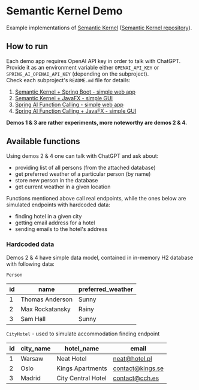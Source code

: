 # Semantic Kernel Demo
Example implementations of [Semantic Kernel](https://learn.microsoft.com/en-us/semantic-kernel/overview) ([Semantic Kernel repository](https://github.com/microsoft/semantic-kernel/tree/main)).

## How to run
Each demo app requires OpenAI API key in order to talk with ChatGPT.  
Provide it as an environment variable either `OPENAI_API_KEY` or `SPRING_AI_OPENAI_API_KEY` (depending on the subproject).  
Check each subproject's `README.md` file for details:  
1. [Semantic Kernel + Spring Boot - simple web app](semantic-kernel-openai-springboot-simple-web/README.md)
2. [Semantic Kernel + JavaFX - simple GUI](semantic-kernel-openai-javafx/README.md)
3. [Spring AI Function Calling - simple web app](spring-function-calling-openai/README.md)
4. [Spring AI Function Calling + JavaFX - simple GUI](spring-function-calling-openai-javafx/README.md)

**Demos 1 & 3 are rather experiments, more noteworthy are demos 2 & 4.**
## Available functions

Using demos 2 & 4 one can talk with ChatGPT and ask about:  
- providing list of all persons (from the attached database)
- get preferred weather of a particular person (by name)
- store new person in the database
- get current weather in a given location

Functions mentioned above call real endpoints, while the ones below are simulated endpoints with hardcoded data:
- finding hotel in a given city 
- getting email address for a hotel
- sending emails to the hotel's address

### Hardcoded data
Demos 2 & 4 have simple data model, contained in in-memory H2 database with following data:  

`Person`

| id | name            | preferred_weather |
|----|-----------------|-------------------|
| 1  | Thomas Anderson | Sunny             |
| 2  | Max Rockatansky | Rainy             |
| 3  | Sam Hall        | Sunny             |

`CityHotel` - used to simulate accommodation finding endpoint

| id | city_name | hotel_name         | email            |
|----|-----------|--------------------|------------------|
| 1  | Warsaw    | Neat Hotel         | neat@hotel.pl    |
| 2  | Oslo      | Kings Apartments   | contact@kings.se |
| 3  | Madrid    | City Central Hotel | contact@cch.es   |
